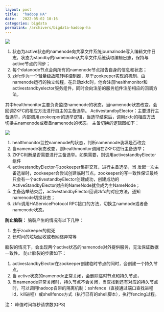 ```yaml
---
layout: post
title:  "hadoop HA"
date:   2022-05-02 10:16
categories: bigdata
permalink: /archivers/bigdata-hadoop-ha
---
```




![](https://img-blog.csdnimg.cn/20201029142105684.png?x-oss-process=image/watermark,type_ZmFuZ3poZW5naGVpdGk,shadow_10,text_aHR0cHM6Ly9ibG9nLmNzZG4ubmV0L3UwMTI1Mzg2MDk=,size_16,color_FFFFFF,t_70#pic_center)

1. 状态为active状态的namenode向共享文件系统journalnode写入编辑文件日志，状态为standby的namenode从共享文件系统读取编辑日志，保持与active节点的同步；
2. 每个datanode节点会向所有的namenode节点报告自身的信息和状态；
3. zkfc作为一个轻量级故障转移控制器，基于zookeeper实现的机制，由namenode运行的独立线程，在启动zkfc时，他会注册healthmonitor和activestandbyelector服务组件，同时会向注册的服务组件注册相应的回调方法。

其中healthmonitor主要负责监控namenode的状态，当namenode状态改变，会回调ZKFC的相应方法进行自主的主备选举。
ActivestandbyElector：主要进行主备选举，内部调用zookeeper的选举逻辑，当选举结束后，调用zkfc的相应方法切换主namenode或者备namenode的状态。
主备切换的逻辑图如下：

![](https://img-blog.csdnimg.cn/20201029142233749.png?x-oss-process=image/watermark,type_ZmFuZ3poZW5naGVpdGk,shadow_10,text_aHR0cHM6Ly9ibG9nLmNzZG4ubmV0L3UwMTI1Mzg2MDk=,size_16,color_FFFFFF,t_70#pic_center)

1. healthmonitor监控namenode的状态，判断namennode装填是否改变
2. 当namenode状态改变，则healthmonitor调用在ZKFC进行主备选举；
3. ZKFC判断是否需要进行主备选举。如果需要，则调用activestandbyElector组件
4. activestandbyElector与zookeeper集群交互，进行主备选举，当 发起一次主备选举时，zookeeper会尝试创建临时节点，zookeeper的写一致性保证最终只会有一个activestandbyElector创建成功，创建成功的 ActiveStandbyElector对应的NameNode就会成为主NameNode；
5. 主备选举结束后，activestandbyElector回调zkfc的对应方法，通知namenode切换状态；
6. zkfc调用HAServiceProtocol RPC接口的方法，切换主namnode或者备namenode状态。

**防止脑裂：**
脑裂产生的情况有以下几种：

1. 由于zookeeper的假死
2. 长时间的垃圾回收或者网络异常等

脑裂的情况下，会出现两个active状态的namenode对外提供服务，无法保证数据一致性。
防止脑裂的步骤如下：

1. activestandbyElector在zookeeper创建临时节点的同时，会创建一个持久节点，
2. 当 active状态的namenode正常关闭，会删除临时节点和持久节点，
3. 当namenode异常关闭时，持久节点不会关闭，当查找到还有对应的持久节点时，可以调用hadoop自带的隔离机制：sshfence（直接通过端口查找进程id，kill进程）或shellfence方式（执行已有的shell脚本），执行fencing过程。

注： 峰值时间每秒请求数(QPS)
